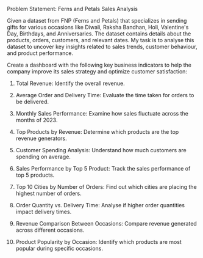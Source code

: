 Problem Statement: Ferns and Petals Sales Analysis

Given a dataset from FNP (Ferns and Petals) that specializes in sending gifts for 
various occasions like Diwali, Raksha Bandhan, Holi, Valentine's Day, Birthdays, and 
Anniversaries. The dataset contains details about the products, orders, customers, and relevant
dates. My task is to analyse this dataset to uncover key insights related to sales trends,
customer behaviour, and product performance.

Create a dashboard with the following key business indicators to help the company
improve its sales strategy and optimize customer satisfaction:

1. Total Revenue: Identify the overall revenue.

2. Average Order and Delivery Time: Evaluate the time taken for orders to be delivered.

3. Monthly Sales Performance: Examine how sales fluctuate across the months of 2023.

4. Top Products by Revenue: Determine which products are the top revenue generators.

5. Customer Spending Analysis: Understand how much customers are spending on
average.

6. Sales Performance by Top 5 Product: Track the sales performance of top 5 products.

7. Top 10 Cities by Number of Orders: Find out which cities are placing the highest
number of orders.

8. Order Quantity vs. Delivery Time: Analyse if higher order quantities impact delivery
times.

9. Revenue Comparison Between Occasions: Compare revenue generated across
different occasions.

10. Product Popularity by Occasion: Identify which products are most popular during
specific occasions.
